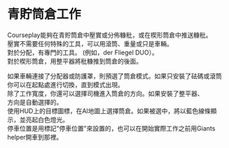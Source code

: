 # 青貯筒倉工作
  
Courseplay能夠在青貯筒倉中壓實或分佈糠秕，或在楔形筒倉中推送糠秕。  
壓實不需要任何特殊的工具，可以用滾筒、重量或只是車輛。  
對於分配，有專門的工具。 (例如，der Fliegel DUO）。  
對於楔形筒倉，用整平器將秕糠推到筒倉的後面。  

  
如果車輛連接了分配器或防護罩，則預選了筒倉模式。如果只安裝了砝碼或滾筒  
你可以在起點處進行切換，直到模式出現。  
除了工作寬度，你還可以選擇司機進入筒倉的方向。如果安裝了整平器、  
方向是自動選擇的。  
使用HUD上的目標圖標，在AI地圖上選擇筒倉。如果被選中，將以藍色線條顯示，並亮起白色燈光。  
停車位置是用標記"停車位置"來設置的，也可以在開始實際工作之前用Giants helper開車到那裡。  
